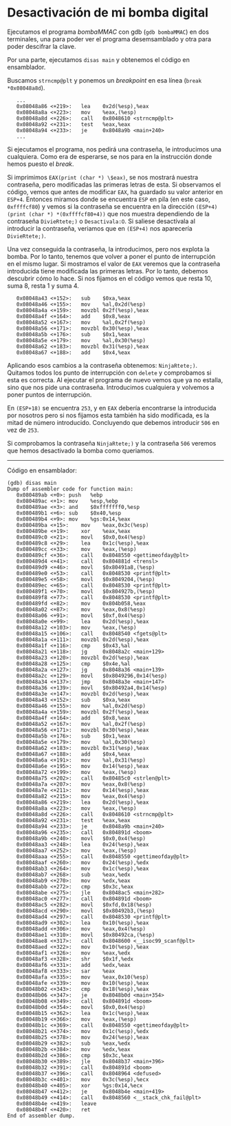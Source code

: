 # Desactivación de mi bomba digital

Ejecutamos el programa _bombaMMAC_ con gdb (`gdb bombaMMAC`) en dos terminales, una para poder ver el programa desemsamblado y otra para poder descifrar la clave.

Por una parte, ejecutamos `disas main` y obtenemos el código en ensamblador.

Buscamos `strncmp@plt` y ponemos un _breakpoint_ en esa línea (`break *0x08048a8d`).

```console
   ...
   0x08048a86 <+219>:	lea    0x2d(%esp),%eax
   0x08048a8a <+223>:	mov    %eax,(%esp)
   0x08048a8d <+226>:	call   0x8048610 <strncmp@plt>
   0x08048a92 <+231>:	test   %eax,%eax
   0x08048a94 <+233>:	je     0x8048a9b <main+240>
   ...
```

Si ejecutamos el programa, nos pedirá una contraseña, le introducimos una cualquiera. Como era de esperarse, se nos para en la instrucción donde hemos puesto el _break_.

Si imprimimos `EAX(print (char *) \$eax)`, se nos mostrará nuestra contraseña, pero modificadas las primeras letras de esta. Si observamos el código, vemos que antes de modificar `EAX`, ha guardado su valor anterior en `ESP+4`. Entonces miramos donde se encuentra `ESP` en pila (en este caso, `0xffffcf80`) y vemos si la contraseña se encuentra en la dirección `(ESP+4)(print (char *) *(0xffffcf80+4))` que nos muestra dependiendo de la contraseña `DivieRtete;)` o `Desactivala:O`. Si saliese desactívala al introducir la contraseña, veriamos que en `(ESP+4)` nos aparecería `DivieRtete;)`.

Una vez conseguida la contraseña, la introducimos, pero nos explota la bomba. Por lo tanto, tenemos que volver a poner el punto de interrupción en el mismo lugar. Si mostramos el valor de `EAX` veremos que la contraseña introducida tiene modificada las primeras letras. Por lo tanto, debemos descubrir cómo lo hace. Si nos fijamos en el código vemos que resta 10, suma 8, resta 1 y suma 4.

```console
   0x08048a43 <+152>:	sub    $0xa,%eax
   0x08048a46 <+155>:	mov    %al,0x2d(%esp)
   0x08048a4a <+159>:	movzbl 0x2f(%esp),%eax
   0x08048a4f <+164>:	add    $0x8,%eax
   0x08048a52 <+167>:	mov    %al,0x2f(%esp)
   0x08048a56 <+171>:	movzbl 0x30(%esp),%eax
   0x08048a5b <+176>:	sub    $0x1,%eax
   0x08048a5e <+179>:	mov    %al,0x30(%esp)
   0x08048a62 <+183>:	movzbl 0x31(%esp),%eax
   0x08048a67 <+188>:	add    $0x4,%eax
```

Aplicando esos cambios a la contraseña obtenemos: `NinjaRtete;)`. Quitamos todos los punto de interrupción con `delete` y comprobamos si esta es correcta. Al ejecutar el programa de nuevo vemos que ya no estalla, sino que nos pide una contraseña. Introducimos cualquiera y volvemos a poner puntos de interrupción.

En `(ESP+18)` se encuentra `253`, y en `EAX` debería encontrarse la introducida por nosotros pero si nos fijamos esta también ha sido modificada, es la mitad de número introducido. Concluyendo que debemos introducir `506` en vez de `253`.

Si comprobamos la contraseña `NinjaRtete;)` y la contraseña `506` veremos que hemos desactivado la bomba como queriamos. 

---

Código en ensamblador:

```console
(gdb) disas main
Dump of assembler code for function main:
   0x080489ab <+0>:	push   %ebp
   0x080489ac <+1>:	mov    %esp,%ebp
   0x080489ae <+3>:	and    $0xfffffff0,%esp
   0x080489b1 <+6>:	sub    $0x40,%esp
   0x080489b4 <+9>:	mov    %gs:0x14,%eax
   0x080489ba <+15>:	mov    %eax,0x3c(%esp)
   0x080489be <+19>:	xor    %eax,%eax
   0x080489c0 <+21>:	movl   $0x0,0x4(%esp)
   0x080489c8 <+29>:	lea    0x1c(%esp),%eax
   0x080489cc <+33>:	mov    %eax,(%esp)
   0x080489cf <+36>:	call   0x8048550 <gettimeofday@plt>
   0x080489d4 <+41>:	call   0x804881d <trensl>
   0x080489d9 <+46>:	movl   $0x80491a8,(%esp)
   0x080489e0 <+53>:	call   0x8048530 <printf@plt>
   0x080489e5 <+58>:	movl   $0x8049204,(%esp)
   0x080489ec <+65>:	call   0x8048530 <printf@plt>
   0x080489f1 <+70>:	movl   $0x804927b,(%esp)
   0x080489f8 <+77>:	call   0x8048530 <printf@plt>
   0x080489fd <+82>:	mov    0x804b058,%eax
   0x08048a02 <+87>:	mov    %eax,0x8(%esp)
   0x08048a06 <+91>:	movl   $0xf,0x4(%esp)
   0x08048a0e <+99>:	lea    0x2d(%esp),%eax
   0x08048a12 <+103>:	mov    %eax,(%esp)
   0x08048a15 <+106>:	call   0x8048540 <fgets@plt>
   0x08048a1a <+111>:	movzbl 0x2d(%esp),%eax
   0x08048a1f <+116>:	cmp    $0x43,%al
   0x08048a21 <+118>:	jg     0x8048a2c <main+129>
   0x08048a23 <+120>:	movzbl 0x2d(%esp),%eax
   0x08048a28 <+125>:	cmp    $0x4e,%al
   0x08048a2a <+127>:	jg     0x8048a36 <main+139>
   0x08048a2c <+129>:	movl   $0x8049296,0x14(%esp)
   0x08048a34 <+137>:	jmp    0x8048a3e <main+147>
   0x08048a36 <+139>:	movl   $0x80492a4,0x14(%esp)
   0x08048a3e <+147>:	movzbl 0x2d(%esp),%eax
   0x08048a43 <+152>:	sub    $0xa,%eax
   0x08048a46 <+155>:	mov    %al,0x2d(%esp)
   0x08048a4a <+159>:	movzbl 0x2f(%esp),%eax
   0x08048a4f <+164>:	add    $0x8,%eax
   0x08048a52 <+167>:	mov    %al,0x2f(%esp)
   0x08048a56 <+171>:	movzbl 0x30(%esp),%eax
   0x08048a5b <+176>:	sub    $0x1,%eax
   0x08048a5e <+179>:	mov    %al,0x30(%esp)
   0x08048a62 <+183>:	movzbl 0x31(%esp),%eax
   0x08048a67 <+188>:	add    $0x4,%eax
   0x08048a6a <+191>:	mov    %al,0x31(%esp)
   0x08048a6e <+195>:	mov    0x14(%esp),%eax
   0x08048a72 <+199>:	mov    %eax,(%esp)
   0x08048a75 <+202>:	call   0x80485c0 <strlen@plt>
   0x08048a7a <+207>:	mov    %eax,0x8(%esp)
   0x08048a7e <+211>:	mov    0x14(%esp),%eax
   0x08048a82 <+215>:	mov    %eax,0x4(%esp)
   0x08048a86 <+219>:	lea    0x2d(%esp),%eax
   0x08048a8a <+223>:	mov    %eax,(%esp)
   0x08048a8d <+226>:	call   0x8048610 <strncmp@plt>
   0x08048a92 <+231>:	test   %eax,%eax
   0x08048a94 <+233>:	je     0x8048a9b <main+240>
   0x08048a96 <+235>:	call   0x804891d <boom>
   0x08048a9b <+240>:	movl   $0x0,0x4(%esp)
   0x08048aa3 <+248>:	lea    0x24(%esp),%eax
   0x08048aa7 <+252>:	mov    %eax,(%esp)
   0x08048aaa <+255>:	call   0x8048550 <gettimeofday@plt>
   0x08048aaf <+260>:	mov    0x24(%esp),%edx
   0x08048ab3 <+264>:	mov    0x1c(%esp),%eax
   0x08048ab7 <+268>:	sub    %eax,%edx
   0x08048ab9 <+270>:	mov    %edx,%eax
   0x08048abb <+272>:	cmp    $0x3c,%eax
   0x08048abe <+275>:	jle    0x8048ac5 <main+282>
   0x08048ac0 <+277>:	call   0x804891d <boom>
   0x08048ac5 <+282>:	movl   $0xfd,0x18(%esp)
   0x08048acd <+290>:	movl   $0x80492b3,(%esp)
   0x08048ad4 <+297>:	call   0x8048530 <printf@plt>
   0x08048ad9 <+302>:	lea    0x10(%esp),%eax
   0x08048add <+306>:	mov    %eax,0x4(%esp)
   0x08048ae1 <+310>:	movl   $0x80492ca,(%esp)
   0x08048ae8 <+317>:	call   0x8048600 <__isoc99_scanf@plt>
   0x08048aed <+322>:	mov    0x10(%esp),%eax
   0x08048af1 <+326>:	mov    %eax,%edx
   0x08048af3 <+328>:	shr    $0x1f,%edx
   0x08048af6 <+331>:	add    %edx,%eax
   0x08048af8 <+333>:	sar    %eax
   0x08048afa <+335>:	mov    %eax,0x10(%esp)
   0x08048afe <+339>:	mov    0x10(%esp),%eax
   0x08048b02 <+343>:	cmp    0x18(%esp),%eax
   0x08048b06 <+347>:	je     0x8048b0d <main+354>
   0x08048b08 <+349>:	call   0x804891d <boom>
   0x08048b0d <+354>:	movl   $0x0,0x4(%esp)
   0x08048b15 <+362>:	lea    0x1c(%esp),%eax
   0x08048b19 <+366>:	mov    %eax,(%esp)
   0x08048b1c <+369>:	call   0x8048550 <gettimeofday@plt>
   0x08048b21 <+374>:	mov    0x1c(%esp),%edx
   0x08048b25 <+378>:	mov    0x24(%esp),%eax
   0x08048b29 <+382>:	sub    %eax,%edx
   0x08048b2b <+384>:	mov    %edx,%eax
   0x08048b2d <+386>:	cmp    $0x3c,%eax
   0x08048b30 <+389>:	jle    0x8048b37 <main+396>
   0x08048b32 <+391>:	call   0x804891d <boom>
   0x08048b37 <+396>:	call   0x8048964 <defused>
   0x08048b3c <+401>:	mov    0x3c(%esp),%ecx
   0x08048b40 <+405>:	xor    %gs:0x14,%ecx
   0x08048b47 <+412>:	je     0x8048b4e <main+419>
   0x08048b49 <+414>:	call   0x8048560 <__stack_chk_fail@plt>
   0x08048b4e <+419>:	leave  
   0x08048b4f <+420>:	ret    
End of assembler dump.
```
